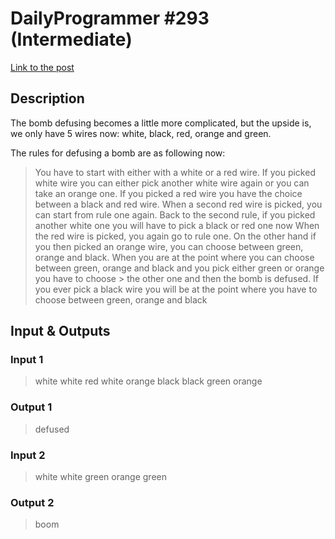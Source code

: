 # DailyProgrammer #293 (Intermediate)

[Link to the post](https://www.reddit.com/r/dailyprogrammer/comments/5emuuy/20161124_challenge_293_intermediate_defusing_the/)

## Description

The bomb defusing becomes a little more complicated, 
but the upside is, we only have 5 wires now: white, black, red, orange and green.

The rules for defusing a bomb are as following now:
> You have to start with either with a white or a red wire.
> If you picked white wire you can either pick another white wire again or you can take an orange one.
> If you picked a red wire you have the choice between a black and red wire.
> When a second red wire is picked, you can start from rule one again.
> Back to the second rule, if you picked another white one you will have to pick a black or red one now
> When the red wire is picked, you again go to rule one.
> On the other hand if you then picked an orange wire, you can choose between green, orange and black.
> When you are at the point where you can choose between green, orange and black and you pick either green or orange you have to choose > the other one and then the bomb is defused.
> If you ever pick a black wire you will be at the point where you have to choose between green, orange and black

## Input & Outputs

### Input 1

> white
> white
> red
> white
> orange
> black
> black
> green
> orange

### Output 1

>defused

### Input 2

> white
> white
> green
> orange
> green

### Output 2

> boom
